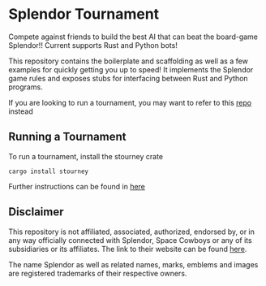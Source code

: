 # Splendor Tournament
Compete against friends to build the best AI that can beat the board-game Splendor!! Current supports Rust and Python bots!

This repository contains the boilerplate and scaffolding as well as a few examples for quickly getting you up to speed! It implements the Splendor game rules and exposes stubs for interfacing between Rust and Python programs.

If you are looking to run a tournament, you may want to refer to this [repo](https://www.github.com/pashneal/stourney_scripts) instead

## Running a Tournament 

To run a tournament, install the stourney crate 

```
cargo install stourney
```

Further instructions can be found in [here](https://www.github.com/pashneal/stourney_scripts)

## Disclaimer

This repository is not affiliated, associated, authorized, endorsed by, or in any way officially connected with Splendor, Space Cowboys or any of its subsidiaries or its affiliates. The link to their website can be found [here](https://www.spacecowboys.fr/splendor-en).

The name Splendor as well as related names, marks, emblems and images are registered trademarks of their respective owners.
